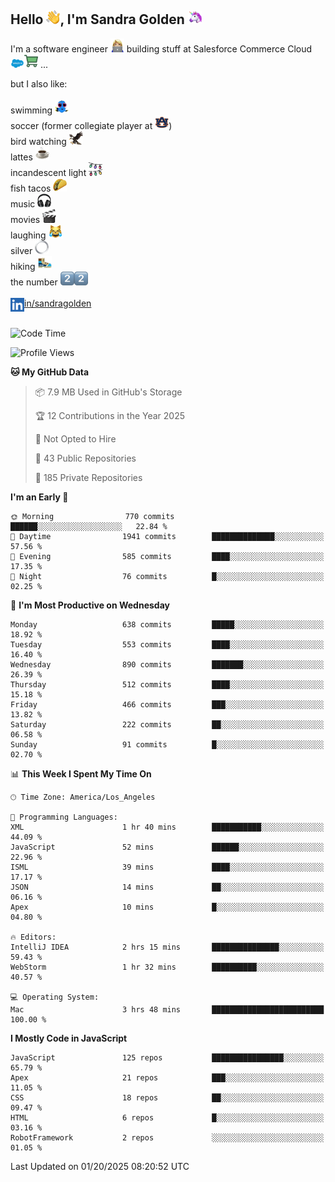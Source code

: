 ## Hello <img src="./static/emoji/wave.png" width="22" />, I'm Sandra Golden <img src="./static/emoji/unicorn-face.png" width="22" />

I'm a software engineer <img src="./static/emoji/female-technologist.png" width="22" /> building stuff at Salesforce Commerce Cloud <img src="./static/emoji/salesforce.png" width="22" /><img src="./static/emoji/commerce-cloud.png" width="22" />&nbsp;...

but I also like:<br/><br/>
swimming <img alt="swimming" src="./static/emoji/keep-swimming.png" width="22" /><br/>
soccer  (former collegiate player at <img src="./static/emoji/auburn.png" width="22" />)<br/>
bird watching <img src="./static/emoji/eagle.png" width="22" /><br/>
lattes <img src="./static/emoji/coffee.png" width="22" /><br/>
incandescent light <img src="./static/emoji/lights.png" width="22" /><br/>
fish tacos <img src="./static/emoji/taco.png" width="22" /><br/>
music <img src="./static/emoji/headphones.png" width="22" /><br/>
movies <img src="./static/emoji/movie-clapper.png" width="22" /><br/>
laughing <img src="./static/emoji/joy-cat.png" width="22" /><br/>
silver <img src="./static/emoji/silver-hoop.png" width="22" /><br/>
hiking <img src="./static/emoji/hiker.png" width="22" /><br/>
the number <img src="./static/emoji/two.png" width="22" /><img src="./static/emoji/two.png" width="22" />
<br/><br/>
<img align="left" alt="Sandra Golden | LinkedIn" width="22px" src="./static/emoji/linkedin.png" /> <a href="https://www.linkedin.com/in/sandragolden/">in/sandragolden</a>
<br/><br/>
<!--START_SECTION:waka-->
![Code Time](http://img.shields.io/badge/Code%20Time-868%20hrs%2042%20mins-blue)

![Profile Views](http://img.shields.io/badge/Profile%20Views-0-blue)

**🐱 My GitHub Data** 

> 📦 7.9 MB Used in GitHub's Storage 
 > 
> 🏆 12 Contributions in the Year 2025
 > 
> 🚫 Not Opted to Hire
 > 
> 📜 43 Public Repositories 
 > 
> 🔑 185 Private Repositories 
 > 
**I'm an Early 🐤** 

```text
🌞 Morning                770 commits         ██████░░░░░░░░░░░░░░░░░░░   22.84 % 
🌆 Daytime                1941 commits        ██████████████░░░░░░░░░░░   57.56 % 
🌃 Evening                585 commits         ████░░░░░░░░░░░░░░░░░░░░░   17.35 % 
🌙 Night                  76 commits          █░░░░░░░░░░░░░░░░░░░░░░░░   02.25 % 
```
📅 **I'm Most Productive on Wednesday** 

```text
Monday                   638 commits         █████░░░░░░░░░░░░░░░░░░░░   18.92 % 
Tuesday                  553 commits         ████░░░░░░░░░░░░░░░░░░░░░   16.40 % 
Wednesday                890 commits         ███████░░░░░░░░░░░░░░░░░░   26.39 % 
Thursday                 512 commits         ████░░░░░░░░░░░░░░░░░░░░░   15.18 % 
Friday                   466 commits         ███░░░░░░░░░░░░░░░░░░░░░░   13.82 % 
Saturday                 222 commits         ██░░░░░░░░░░░░░░░░░░░░░░░   06.58 % 
Sunday                   91 commits          █░░░░░░░░░░░░░░░░░░░░░░░░   02.70 % 
```


📊 **This Week I Spent My Time On** 

```text
🕑︎ Time Zone: America/Los_Angeles

💬 Programming Languages: 
XML                      1 hr 40 mins        ███████████░░░░░░░░░░░░░░   44.09 % 
JavaScript               52 mins             ██████░░░░░░░░░░░░░░░░░░░   22.96 % 
ISML                     39 mins             ████░░░░░░░░░░░░░░░░░░░░░   17.17 % 
JSON                     14 mins             ██░░░░░░░░░░░░░░░░░░░░░░░   06.16 % 
Apex                     10 mins             █░░░░░░░░░░░░░░░░░░░░░░░░   04.80 % 

🔥 Editors: 
IntelliJ IDEA            2 hrs 15 mins       ███████████████░░░░░░░░░░   59.43 % 
WebStorm                 1 hr 32 mins        ██████████░░░░░░░░░░░░░░░   40.57 % 

💻 Operating System: 
Mac                      3 hrs 48 mins       █████████████████████████   100.00 % 
```

**I Mostly Code in JavaScript** 

```text
JavaScript               125 repos           ████████████████░░░░░░░░░   65.79 % 
Apex                     21 repos            ███░░░░░░░░░░░░░░░░░░░░░░   11.05 % 
CSS                      18 repos            ██░░░░░░░░░░░░░░░░░░░░░░░   09.47 % 
HTML                     6 repos             █░░░░░░░░░░░░░░░░░░░░░░░░   03.16 % 
RobotFramework           2 repos             ░░░░░░░░░░░░░░░░░░░░░░░░░   01.05 % 
```




 Last Updated on 01/20/2025 08:20:52 UTC
<!--END_SECTION:waka-->
